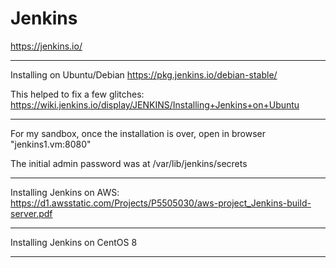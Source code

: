 # Jenkins

https://jenkins.io/

---

Installing on Ubuntu/Debian
https://pkg.jenkins.io/debian-stable/

This helped to fix a few glitches:
https://wiki.jenkins.io/display/JENKINS/Installing+Jenkins+on+Ubuntu

---

For my sandbox, once the installation is over, open in browser "jenkins1.vm:8080"

The initial admin password was at /var/lib/jenkins/secrets

---

Installing Jenkins on AWS:
https://d1.awsstatic.com/Projects/P5505030/aws-project_Jenkins-build-server.pdf

---

Installing Jenkins on CentOS 8


---
